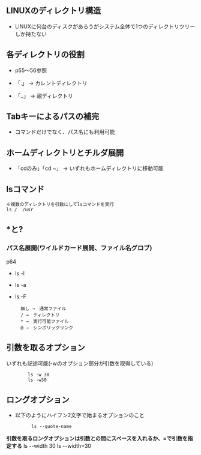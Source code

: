 ## LINUXのディレクトリ構造
- LINUXに何台のディスクがあろうがシステム全体で1つのディレクトリツリーしか持たない

## 各ディレクトリの役割
- p55～56参照

- 「.」   → カレントディレクトリ
- 「..」  → 親ディレクトリ

## Tabキーによるパスの補完
- コマンドだけでなく、パス名にも利用可能

## ホームディレクトリとチルダ展開
- 「cdのみ」「cd ~」 → いずれもホームディレクトリに移動可能

##  lsコマンド
    ※複数のディレクトリを引数にしてlsコマンドを実行
    ls /  /usr

## *と?

### パス名展開(ワイルドカード展開、ファイル名グロブ)

p64
- ls -l
- ls -a
- ls -F

        無し →　通常ファイル
        / →　ディレクトリ
        * →　実行可能ファイル
        @ →　シンボリックリンク

## 引数を取るオプション

いずれも記述可能(-wのオプション部分が引数を取得している)
 
            ls -w 30
            ls -w30

## ロングオプション
- 以下のようにハイフン2文字で始まるオプションのこと

            ls --quote-name

**引数を取るロングオプションは引数との間にスペースを入れるか、=で引数を指定する**
         ls --width 30
         ls --width=30








